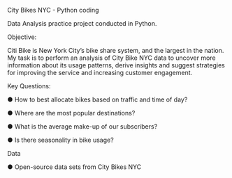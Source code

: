 City Bikes NYC - Python coding

Data Analysis practice project conducted in Python.

Objective:

Citi Bike is New York City’s bike share system, and the largest in the nation. My task is to perform an analysis of City Bike NYC data to uncover more information
about its usage patterns, derive insights and suggest strategies for improving the service and increasing customer engagement.

Key Questions:

● How to best allocate bikes based on traffic and time of day?

● Where are the most popular destinations?

● What is the average make-up of our subscribers?

● Is there seasonality in bike usage?

Data

● Open-source data sets from City Bikes NYC
